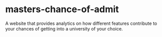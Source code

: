 # masters-chance-of-admit
A website that provides analytics on how different features contribute to your chances of getting into a university of your choice.

